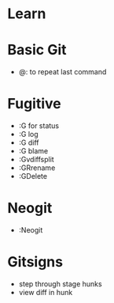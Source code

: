 # Learn

# Basic Git
- @: to repeat last command

# Fugitive
- :G for status
- :G log
- :G diff
- :G blame
- :Gvdiffsplit
- :GRrename
- :GDelete

# Neogit
- :Neogit

# Gitsigns
- step through stage hunks
- view diff in hunk
